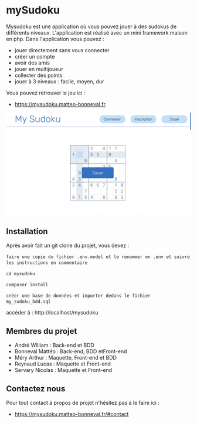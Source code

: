 # mySudoku

Mysudoku est une application où vous pouvez jouer à des sudokus de différents niveaux. L'application est réalisé avec un mini framework maison en php. Dans l'application vous pouvez :
 - jouer directement sans vous connecter
 - créer un compte
 - avoir des amis 
 - jouer en multijoueur
 - collecter des points
 - jouer à 3 niveaux : facile, moyen, dur

Vous pouvez retrouver le jeu ici :
 - https://mysudoku.matteo-bonneval.fr

![Image de la page index](/public/images/image_home.jpg "Page home de l'application")

## Installation

Après avoir fait un git clone du projet, vous devez :
``` 
faire une copie du fichier .env.model et le renommer en .env et suivre les instructions en commentaire
```
```
cd mysudoku
```
```
composer install
```
```
créer une base de données et importer dedans le fichier my_sudoku_bdd.sql
```
accéder à : http://localhost/mysudoku


## Membres du projet

 - André William : Back-end et BDD 
 - Bonneval Mattéo : Back-end, BDD etFront-end
 - Méry Arthur : Maquette, Front-end et BDD
 - Reynaud Lucas : Maquette et Front-end
 - Servary Nicolas : Maquette et Front-end

## Contactez nous

Pour tout contact à propos de projet n'hésitez pas à le faire ici :
 - https://mysudoku.matteo-bonneval.fr/#contact